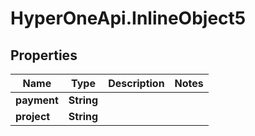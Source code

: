 # HyperOneApi.InlineObject5

## Properties
Name | Type | Description | Notes
------------ | ------------- | ------------- | -------------
**payment** | **String** |  | 
**project** | **String** |  | 


